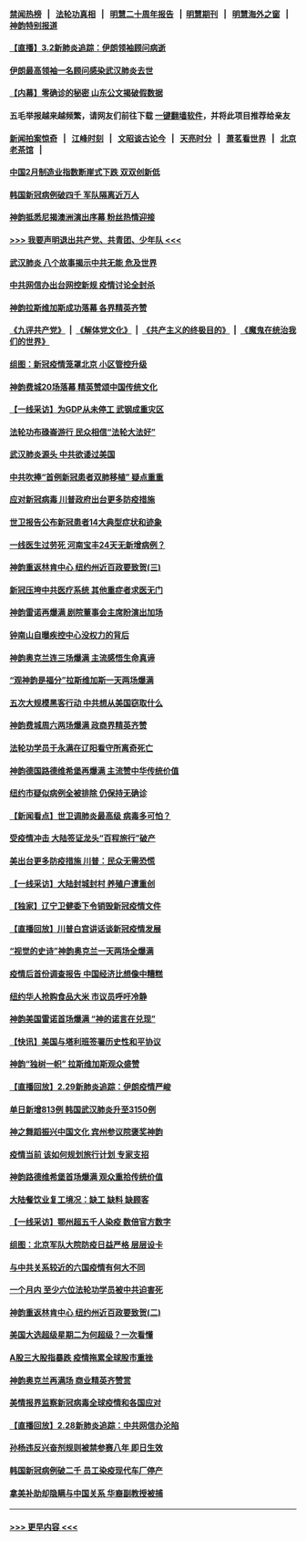 #### [禁闻热榜](热点新闻.md?=0)  &nbsp;&nbsp;|&nbsp;&nbsp; [法轮功真相](https://github.com/gfw-breaker/truth/blob/master/README.md?=0) &nbsp;&nbsp;|&nbsp;&nbsp; [明慧二十周年报告](https://github.com/gfw-breaker/mh-reports/blob/master/README.md?=0) &nbsp;&nbsp;|&nbsp;&nbsp;[明慧期刊](https://github.com/gfw-breaker/mh-qikan) &nbsp;&nbsp;|&nbsp;&nbsp; [明慧海外之窗](https://github.com/gfw-breaker/mh-news/blob/master/README.md?=0) &nbsp;&nbsp;|&nbsp;&nbsp; [神韵特别报道](https://github.com/gfw-breaker/mh-news/blob/master/shenyun.md?=0)
#### [【直播】3.2新肺炎追踪：伊朗领袖顾问病逝](../pages/nf4514/n11909676.md?t=03022231) 
#### [伊朗最高领袖一名顾问感染武汉肺炎去世](../pages/nf4514/n11909593.md?t=03022231) 
#### [【内幕】零确诊的秘密 山东公文揭破假数据](../pages/nf4514/n11903914.md?t=03022231) 
#### 五毛举报越来越频繁，请网友们前往下载 [一键翻墙软件](https://github.com/gfw-breaker/ssr-accounts)，并将此项目推荐给亲友
#### [新闻拍案惊奇](https://github.com/gfw-breaker/banned-news/blob/master/pages/link4.md) &nbsp;&nbsp;|&nbsp;&nbsp; [江峰时刻](https://github.com/gfw-breaker/banned-news/blob/master/pages/link4.md) &nbsp;&nbsp;|&nbsp;&nbsp; [文昭谈古论今](https://github.com/gfw-breaker/banned-news/blob/master/pages/link4.md) &nbsp;&nbsp;|&nbsp;&nbsp; [天亮时分](https://github.com/gfw-breaker/banned-news/blob/master/pages/link4.md) &nbsp;&nbsp;|&nbsp;&nbsp; [萧茗看世界](https://github.com/gfw-breaker/banned-news/blob/master/pages/link4.md) &nbsp;&nbsp;|&nbsp;&nbsp; [北京老茶馆](https://github.com/gfw-breaker/banned-news/blob/master/pages/link4.md) &nbsp;&nbsp;|&nbsp;&nbsp; 
#### [中国2月制造业指数断崖式下跌 双双创新低](../pages/nf4514/n11909490.md?t=03022231) 
#### [韩国新冠病例破四千 军队隔离近万人](../pages/nf4514/n11909279.md?t=03022231) 
#### [神韵抵悉尼揭澳洲演出序幕 粉丝热情迎接](../pages/nf4514/n11907894.md?t=03022231) 
#### [>>> 我要声明退出共产党、共青团、少年队 <<<](https://github.com/begood0513/goodnews/blob/master/quit/letter.md) 
#### [武汉肺炎 八个故事揭示中共无能 危及世界](../pages/nf4514/n11888055.md?t=03022231) 
#### [中共网信办出台网控新规 疫情讨论全封杀](../pages/nf4514/n11908545.md?t=03022231) 
#### [神韵拉斯维加斯成功落幕 各界精英齐赞](../pages/nf4514/n11908773.md?t=03022231) 
#### [《九评共产党》](https://github.com/begood0513/9ping.md/blob/master/README.md) &nbsp;|&nbsp; [《解体党文化》](../../../../jtdwh.md/blob/master/README.md)  &nbsp;|&nbsp; [《共产主义的终极目的》](../../../../gczydzjmd.md/blob/master/README.md) &nbsp;|&nbsp; [《魔鬼在统治我们的世界》](../../../../mgztzwmdsj.md/blob/master/README.md) 
#### [组图：新冠疫情笼罩北京 小区管控升级](../pages/nf4514/n11905532.md?t=03022231) 
#### [神韵费城20场落幕 精英赞颂中国传统文化](../pages/nf4514/n11908666.md?t=03022231) 
#### [【一线采访】为GDP从未停工 武钢成重灾区](../pages/nf4514/n11907787.md?t=03022231) 
#### [法轮功布碌崙游行 民众相信“法轮大法好”](../pages/nf4514/n11907645.md?t=03022231) 
#### [武汉肺炎源头 中共欲诿过美国](../pages/nf4514/n11907665.md?t=03022231) 
#### [中共吹捧“首例新冠患者双肺移植” 疑点重重](../pages/nf4514/n11907615.md?t=03022231) 
#### [应对新冠病毒 川普政府出台更多防疫措施](../pages/nf4514/n11907354.md?t=03022231) 
#### [世卫报告公布新冠患者14大典型症状和迹象](../pages/nf4514/n11907472.md?t=03022231) 
#### [一线医生过劳死 河南宝丰24天无新增病例？](../pages/nf4514/n11907430.md?t=03022231) 
#### [神韵重返林肯中心 纽约州近百政要致贺(三)](../pages/nf4514/n11904356.md?t=03022231) 
#### [新冠压垮中共医疗系统 其他重症者求医无门](../pages/nf4514/n11905283.md?t=03022231) 
#### [神韵雷诺再爆满 剧院董事会主席盼演出加场](../pages/nf4514/n11907240.md?t=03022231) 
#### [钟南山自曝疾控中心没权力的背后](../pages/nf4514/n11903401.md?t=03022231) 
#### [神韵奥克兰连三场爆满 主流感悟生命真谛](../pages/nf4514/n11907236.md?t=03022231) 
#### [“观神韵是福分”拉斯维加斯一天两场爆满](../pages/nf4514/n11907070.md?t=03022231) 
#### [五次大规模黑客行动 中共想从美国窃取什么](../pages/nf4514/n11899124.md?t=03022231) 
#### [神韵费城周六两场爆满 政商界精英齐赞](../pages/nf4514/n11906651.md?t=03022231) 
#### [法轮功学员于永满在辽阳看守所离奇死亡](../pages/nf4514/n11906047.md?t=03022231) 
#### [神韵德国路德维希堡再爆满 主流赞中华传统价值](../pages/nf4514/n11906441.md?t=03022231) 
#### [纽约市疑似病例全被排除 仍保持无确诊](../pages/nf4514/n11906039.md?t=03022231) 
#### [【新闻看点】世卫调肺炎最高级 病毒多可怕？](../pages/nf4514/n11905498.md?t=03022231) 
#### [受疫情冲击 大陆签证龙头“百程旅行”破产](../pages/nf4514/n11905777.md?t=03022231) 
#### [美出台更多防疫措施 川普：民众无需恐慌](../pages/nf4514/n11905747.md?t=03022231) 
#### [【一线采访】大陆封城封村 养殖户遭重创](../pages/nf4514/n11905654.md?t=03022231) 
#### [【独家】辽宁卫健委下令销毁新冠疫情文件](../pages/nf4514/n11901418.md?t=03022231) 
#### [【直播回放】川普白宫讲话谈新冠疫情发展](../pages/nf4514/n11905588.md?t=03022231) 
#### [“视觉的史诗”神韵奥克兰一天两场全爆满](../pages/nf4514/n11905160.md?t=03022231) 
#### [疫情后首份调查报告 中国经济比想像中糟糕](../pages/nf4514/n11905617.md?t=03022231) 
#### [纽约华人抢购食品大米 市议员呼吁冷静](../pages/nf4514/n11904453.md?t=03022231) 
#### [神韵美国雷诺首场爆满 “神的诺言在兑现”](../pages/nf4514/n11905108.md?t=03022231) 
#### [【快讯】美国与塔利班签署历史性和平协议](../pages/nf4514/n11905172.md?t=03022231) 
#### [神韵“独树一帜” 拉斯维加斯观众盛赞](../pages/nf4514/n11905063.md?t=03022231) 
#### [【直播回放】2.29新肺炎追踪：伊朗疫情严峻](../pages/nf4514/n11905061.md?t=03022231) 
#### [单日新增813例 韩国武汉肺炎升至3150例](../pages/nf4514/n11904722.md?t=03022231) 
#### [神之舞蹈振兴中国文化 宾州参议院褒奖神韵](../pages/nf4514/n11904839.md?t=03022231) 
#### [疫情当前 该如何规划旅行计划 专家支招](../pages/nf4514/n11903865.md?t=03022231) 
#### [神韵路德维希堡首场爆满 观众重拾传统价值](../pages/nf4514/n11904504.md?t=03022231) 
#### [大陆餐饮业复工境况：缺工 缺料 缺顾客](../pages/nf4514/n11903854.md?t=03022231) 
#### [【一线采访】鄂州超五千人染疫 数倍官方数字](../pages/nf4514/n11903700.md?t=03022231) 
#### [组图：北京军队大院防疫日益严格 层层设卡](../pages/nf4514/n11903611.md?t=03022231) 
#### [与中共关系较近的六国疫情有何大不同](../pages/nf4514/n11903440.md?t=03022231) 
#### [一个月内 至少六位法轮功学员被中共迫害死](../pages/nf4514/n11903296.md?t=03022231) 
#### [神韵重返林肯中心 纽约州近百政要致贺(二)](../pages/nf4514/n11897500.md?t=03022231) 
#### [美国大选超级星期二为何超级？一次看懂](../pages/nf4514/n11903490.md?t=03022231) 
#### [A股三大股指暴跌 疫情拖累全球股市重挫](../pages/nf4514/n11903257.md?t=03022231) 
#### [神韵奥克兰再满场 商业精英齐赞赏](../pages/nf4514/n11903372.md?t=03022231) 
#### [美情报界监察新冠病毒全球疫情和各国应对](../pages/nf4514/n11903098.md?t=03022231) 
#### [【直播回放】2.28新肺炎追踪：中共网信办沦陷](../pages/nf4514/n11902975.md?t=03022231) 
#### [孙杨违反兴奋剂规则被禁参赛八年 即日生效](../pages/nf4514/n11902928.md?t=03022231) 
#### [韩国新冠病例破二千 员工染疫现代车厂停产](../pages/nf4514/n11902630.md?t=03022231) 
#### [拿美补助却隐瞒与中国关系 华裔副教授被捕](../pages/nf4514/n11901687.md?t=03022231) 

----
#### [ >>> 更早内容 <<< ](../indexes/nf4514-earlier.md)

